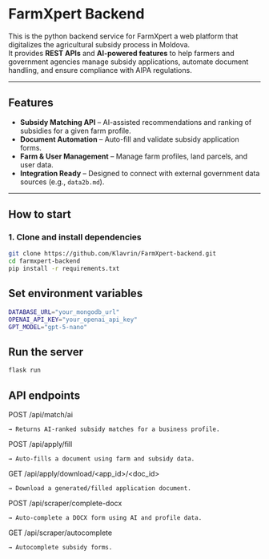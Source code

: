 # FarmXpert Backend

This is the python backend service for FarmXpert a web platform that digitalizes the agricultural subsidy process in Moldova.  
It provides **REST APIs** and **AI-powered features** to help farmers and government agencies manage subsidy applications, automate document handling, and ensure compliance with AIPA regulations.

---

## Features

- **Subsidy Matching API** – AI-assisted recommendations and ranking of subsidies for a given farm profile.
- **Document Automation** – Auto-fill and validate subsidy application forms.
- **Farm & User Management** – Manage farm profiles, land parcels, and user data.
- **Integration Ready** – Designed to connect with external government data sources (e.g., `data2b.md`).

---

## How to start

### 1. Clone and install dependencies

```bash
git clone https://github.com/Klavrin/FarmXpert-backend.git
cd farmxpert-backend
pip install -r requirements.txt
```

## Set environment variables

```bash
DATABASE_URL="your_mongodb_url"
OPENAI_API_KEY="your_openai_api_key"
GPT_MODEL="gpt-5-nano"
```

## Run the server

```python
flask run
```

## API endpoints

POST /api/match/ai

    → Returns AI-ranked subsidy matches for a business profile.

POST /api/apply/fill

    → Auto-fills a document using farm and subsidy data.

GET /api/apply/download/<app_id>/<doc_id>

    → Download a generated/filled application document.

POST /api/scraper/complete-docx

    → Auto-complete a DOCX form using AI and profile data.

GET /api/scraper/autocomplete

    → Autocomplete subsidy forms.
